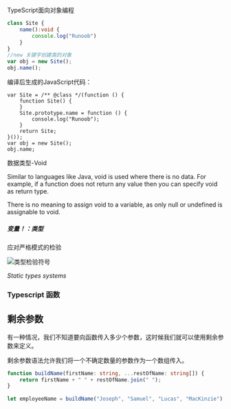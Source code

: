 TypeScript面向对象编程

```typescript
class Site {
    name():void {
        console.log("Runoob")
    }
}
//new 关键字创建类的对象
var obj = new Site();
obj.name();
```

编译后生成的JavaScript代码：

```
var Site = /** @class */(function () {
	function Site() {
	}
	Site.prototype.name = function () {
		console.log("Runoob");
	}
	return Site;
}());
var obj = new Site();
obj.name;
```

数据类型-Void

Similar to languages like Java, void is used where there is no data. For example, if a function does not return any value then you can specify void as return type.

There is no meaning to assign void to a variable, as only null or undefined is assignable to void.

##### 变量！：类型

应对严格模式的检验

![类型检验符号](C:\Users\taylor.luo\Desktop\类型检验符号.png)



*Static types systems*



### Typescript 函数

## 剩余参数

有一种情况，我们不知道要向函数传入多少个参数，这时候我们就可以使用剩余参数来定义。

剩余参数语法允许我们将一个不确定数量的参数作为一个数组传入。

```typescript
function buildName(firstName: string, ...restOfName: string[]) {
    return firstName + " " + restOfName.join(" ");
}
  
let employeeName = buildName("Joseph", "Samuel", "Lucas", "MacKinzie");
```

